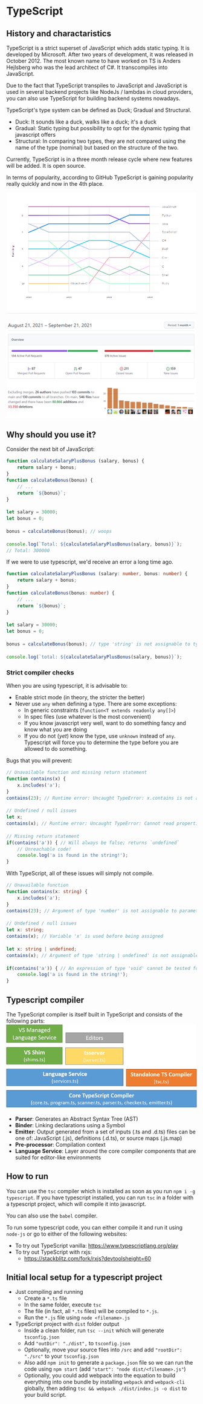 # TypeScript

## History and charactaristics

TypeScript is a strict superset of JavaScript which adds static typing. It is developed by Microsoft. After two years of development, it was released in October 2012.
The most known name to have worked on TS is Anders Hejlsberg who was the lead architect of C#. It transcompiles into JavaScript.

Due to the fact that TypeScript transpiles to JavaScript and JavaScript is used in several backend projects like NodeJs / lambdas in cloud providers, you can also use TypeScript for building backend systems nowadays.

TypeScript's type system can be defined as Duck; Gradual and Structural.

-   Duck: It sounds like a duck, walks like a duck; it's a duck
-   Gradual: Static typing but possibility to opt for the dynamic typing that javascript offers
-   Structural: In comparing two types, they are not compared using the name of the type (nominal) but based on the structure of the two.

Currently, TypeScript is in a three month release cycle where new features will be added.
It is open source.

In terms of popularity, according to GitHub TypeScript is gaining popularity really quickly and now in the 4th place.

![Typescript popularity](img/typescript_popularity.png)

![Typescript github stats](img/typescript_github.png)


## Why should you use it?
Consider the next bit of JavaScript:
```js
function calculateSalaryPlusBonus (salary, bonus) {
    return salary + bonus;
}
function calculateBonus(bonus) {
    // ...
    return `${bonus}`;
}

let salary = 30000;
let bonus = 0;

bonus = calculateBonus(bonus); // woops

console.log(`Total: ${calculateSalaryPlusBonus(salary, bonus)}`);
// Total: 300000
```

If we were to use typescript, we'd receive an error a long time ago.
```ts
function calculateSalaryPlusBonus (salary: number, bonus: number) {
    return salary + bonus;
}
function calculateBonus(bonus: number) {
    // ...
    return `${bonus}`;
}

let salary = 30000;
let bonus = 0;

bonus = calculateBonus(bonus); // type 'string' is not assignable to type 'number'

console.log(`total: ${calculateSalaryPlusBonus(salary, bonus)}`);
```

### Strict compiler checks
When you are using typescript, it is advisable to:
- Enable strict mode (in theory, the stricter the better)
- Never use `any` when defining a type. There are some exceptions:
  - In generic constraints (`function<T extends readonly any[]>`)
  - In spec files (use whatever is the most convenient)
  - If you know javascript very well, want to do something fancy and know what you are doing
  - If you do not (_yet_) know the type, use `unknown` instead of `any`. Typescript will force you to determine the type before you are allowed to do something.

Bugs that you will prevent:
```js
// Unavailable function and missing return statement
function contains(x) {
    x.includes('a');
}
contains(23); // Runtime error: Uncaught TypeError: x.contains is not a function

// Undefined / null issues
let x;
contains(x); // Runtime error: Uncaught TypeError: Cannot read properties of undefined

// Missing return statement
if(contains('a')) { // Will always be false; returns `undefined`
    // Unreachable code!
    console.log('a is found in the string!');
}
```

With TypeScript, all of these issues will simply not compile.
```ts
// Unavailable function
function contains(x: string) {
    x.includes('a');
}
contains(23); // Argument of type 'number' is not assignable to parameter of type 'string'

// Undefined / null issues
let x: string;
contains(x); // Variable 'x' is used before being assigned

let x: string | undefined;
contains(x); // Argument of type 'string | undefined' is not assignable to parameter of type 'string'.

if(contains('a')) { // An expression of type 'void' cannot be tested for truthiness
    console.log('a is found in the string!');
}
```

## Typescript compiler

The TypeScript compiler is itself built in TypeScript and consists of the following parts:
![TypeScript Compiler overview](img/architecture.png)

- **Parser**: Generates an Abstract Syntax Tree (AST)
- **Binder**: Linking declarations using a Symbol
- **Emitter**: Output generated from a set of inputs (.ts and .d.ts) files can be one of: JavaScript (.js), definitions (.d.ts), or source maps (.js.map)
- **Pre-processor**: Compilation context
- **Language Service**: Layer around the core compiler components that are suited for editor-like environments


## How to run

You can use the `tsc` compiler which is installed as soon as you run `npm i -g typescript`.
If you have typescript installed, you can run `tsc` in a folder with a typescript project, which will compile it into javascript.

You can also use the `babel` compiler.

To run some typescript code, you can either compile it and run it using `node-js` or go to either of the following websites:

-   To try out TypeScript vanilla: https://www.typescriptlang.org/play
-   To try out TypeScript with rxjs:
    -   https://stackblitz.com/fork/rxjs?devtoolsheight=60

## Initial local setup for a typescript project

-   Just compiling and running
    -   Create a `*.ts` file
    -   In the same folder, execute `tsc`
    -   The file (in fact, all `*.ts` files) will be compiled to `*.js`.
    -   Run the `*.js` file using `node <filename>.js`
-   TypeScript project with `dist` folder output
    -   Inside a clean folder, run `tsc --init` which will generate `tsconfig.json`
    -   Add `"outDir": "./dist",` to `tsconfig.json`
    -   Optionally, move your source files into `/src` and add `"rootDir": "./src"` to your `tsconfig.json`
    -   Also add `npm init` to generate a `package.json` file so we can run the code using `npm start` (add `"start": "node dist/<filename>.js"`)
    -   Optionally, you could add webpack into the equation to build everything into one bundle by installing `webpack` and `webpack-cli` globally, then adding `tsc && webpack ./dist/index.js -o dist` to your build script.

